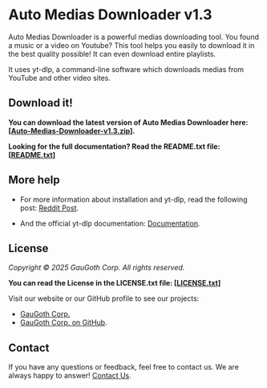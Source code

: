 # Auto Medias Downloader v1.3
Auto Medias Downloader is a powerful medias downloading tool. You found a music or a video on Youtube? This tool helps you easily to download it in the best quality possible! It can even download entire playlists.

It uses yt-dlp, a command-line software which downloads medias from YouTube and other video sites.

## Download it!

**You can download the latest version of Auto Medias Downloader here: 
[[Auto-Medias-Downloader-v1.3.zip](http://gaugoth.corp.free.fr/others/Auto-Medias-Downloader-v1.3.zip)].**

**Looking for the full documentation? Read the README.txt file:
[[README.txt](Auto-Medias-Downloader-v1.3)]**

## More help
- For more information about installation and yt-dlp, read the following post: [Reddit Post](https://www.reddit.com/r/AutoHotkey/comments/15q6m3j/script_to_download_youtube_videos_and_playlists/).

- And the official yt-dlp documentation: [Documentation](https://github.com/yt-dlp/yt-dlp#installation).


## License
_Copyright © 2025 GauGoth Corp. All rights reserved._

**You can read the License in the LICENSE.txt file:
[[LICENSE.txt](Auto-Medias-Downloader-v1.3/LICENSE.txt)]**

Visit our website or our GitHub profile to see our projects: 
- [GauGoth Corp.](http://gaugoth.corp.free.fr/)
- [GauGoth Corp. on GitHub](https://github.com/GauGoth-Corp).

## Contact
If you have any questions or feedback, feel free to contact us. We are always happy to answer! [Contact Us](http://gaugoth.corp.free.fr/en/credits/contact/?subject=Auto%20Medias%20Downloader%20v1.3%20question/feedback).
